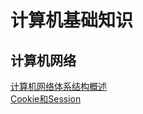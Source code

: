 
计算机基础知识<br>
===
计算机网络<br>
---
[计算机网络体系结构概述](https://github.com/zhuqianqian1996/CS-Master-Note/blob/%E8%AE%A1%E7%AE%97%E6%9C%BA%E7%BD%91%E7%BB%9C/%E8%AE%A1%E7%AE%97%E6%9C%BA%E7%BD%91%E7%BB%9C%E4%BD%93%E7%B3%BB%E7%BB%93%E6%9E%84%E6%A6%82%E8%BF%B0.md)<br>
[Cookie和Session](https://github.com/zhuqianqian1996/CS-Master-Note/blob/%E8%AE%A1%E7%AE%97%E6%9C%BA%E7%BD%91%E7%BB%9C/%E8%81%8A%E4%B8%80%E8%81%8ACookie%E5%92%8CSession.md "Cookie and Session")
